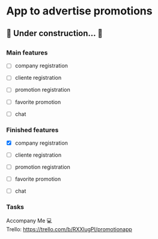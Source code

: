 # App to advertise promotions

<h4 align="center"> 
	<h2>🚧  Under construction...  🚧<h2>
</h4>


### Main features
- [ ] company registration
- [ ] cliente registration
- [ ] promotion registration
- [ ] favorite promotion
- [ ] chat


### Finished features

- [X] company registration
- [ ] cliente registration
- [ ] promotion registration
- [ ] favorite promotion
- [ ] chat


### Tasks
		
Accompany Me 💻</br>
Trello: https://trello.com/b/RXXlugPI/promotionapp
